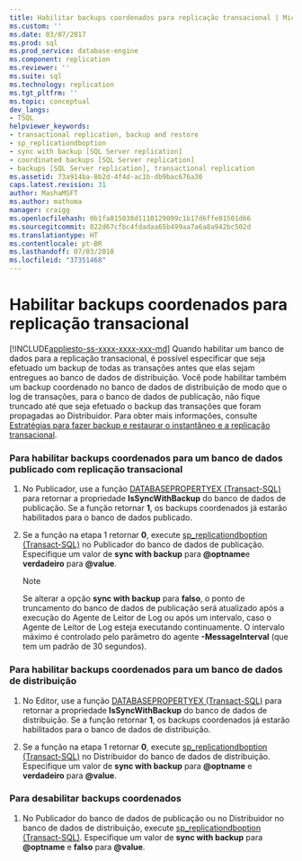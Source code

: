 ```yaml
---
title: Habilitar backups coordenados para replicação transacional | Microsoft Docs
ms.custom: ''
ms.date: 03/07/2017
ms.prod: sql
ms.prod_service: database-engine
ms.component: replication
ms.reviewer: ''
ms.suite: sql
ms.technology: replication
ms.tgt_pltfrm: ''
ms.topic: conceptual
dev_langs:
- TSQL
helpviewer_keywords:
- transactional replication, backup and restore
- sp_replicationdboption
- sync with backup [SQL Server replication]
- coordinated backups [SQL Server replication]
- backups [SQL Server replication], transactional replication
ms.assetid: 73a914ba-8b2d-4f4d-ac1b-db9bac676a30
caps.latest.revision: 31
author: MashaMSFT
ms.author: mathoma
manager: craigg
ms.openlocfilehash: 0b1fa015038d1110129099c1b17d6ffe01501d66
ms.sourcegitcommit: 022d67cfbc4fdadaa65b499aa7a6a8a942bc502d
ms.translationtype: HT
ms.contentlocale: pt-BR
ms.lasthandoff: 07/03/2018
ms.locfileid: "37351468"
---
```

# <a name="enable-coordinated-backups-for-transactional-replication"></a>Habilitar backups coordenados para replicação transacional
[!INCLUDE[appliesto-ss-xxxx-xxxx-xxx-md](../../../includes/appliesto-ss-xxxx-xxxx-xxx-md.md)]
  Quando habilitar um banco de dados para a replicação transacional, é possível especificar que seja efetuado um backup de todas as transações antes que elas sejam entregues ao banco de dados de distribuição. Você pode habilitar também um backup coordenado no banco de dados de distribuição de modo que o log de transações, para o banco de dados de publicação, não fique truncado até que seja efetuado o backup das transações que foram propagadas ao Distribuidor. Para obter mais informações, consulte [Estratégias para fazer backup e restaurar o instantâneo e a replicação transacional](../../../relational-databases/replication/administration/strategies-for-backing-up-and-restoring-snapshot-and-transactional-replication.md).  
  
### <a name="to-enable-coordinated-backups-for-a-database-published-with-transactional-replication"></a>Para habilitar backups coordenados para um banco de dados publicado com replicação transacional  
  
1.  No Publicador, use a função [DATABASEPROPERTYEX &#40;Transact-SQL&#41;](../../../t-sql/functions/databasepropertyex-transact-sql.md) para retornar a propriedade **IsSyncWithBackup** do banco de dados de publicação. Se a função retornar **1**, os backups coordenados já estarão habilitados para o banco de dados publicado.  
  
2.  Se a função na etapa 1 retornar **0**, execute [sp_replicationdboption &#40;Transact-SQL&#41;](../../../relational-databases/system-stored-procedures/sp-replicationdboption-transact-sql.md) no Publicador do banco de dados de publicação. Especifique um valor de **sync with backup** para **@optname**e **verdadeiro** para **@value**.  
  
    > [!NOTE]  
    >  Se alterar a opção **sync with backup** para **falso**, o ponto de truncamento do banco de dados de publicação será atualizado após a execução do Agente de Leitor de Log ou após um intervalo, caso o Agente de Leitor de Log esteja executando continuamente. O intervalo máximo é controlado pelo parâmetro do agente **-MessageInterval** (que tem um padrão de 30 segundos).  
  
### <a name="to-enable-coordinated-backups-for-a-distribution-database"></a>Para habilitar backups coordenados para um banco de dados de distribuição  
  
1.  No Editor, use a função [DATABASEPROPERTYEX &#40;Transact-SQL&#41;](../../../t-sql/functions/databasepropertyex-transact-sql.md) para retornar a propriedade **IsSyncWithBackup** do banco de dados de distribuição. Se a função retornar **1**, os backups coordenados já estarão habilitados para o banco de dados de distribuição.  
  
2.  Se a função na etapa 1 retornar **0**, execute [sp_replicationdboption &#40;Transact-SQL&#41;](../../../relational-databases/system-stored-procedures/sp-replicationdboption-transact-sql.md) no Distribuidor do banco de dados de distribuição. Especifique um valor de **sync with backup** para **@optname** e **verdadeiro** para **@value**.  
  
### <a name="to-disable-coordinated-backups"></a>Para desabilitar backups coordenados  
  
1.  No Publicador do banco de dados de publicação ou no Distribuidor no banco de dados de distribuição, execute [sp_replicationdboption &#40;Transact-SQL&#41;](../../../relational-databases/system-stored-procedures/sp-replicationdboption-transact-sql.md). Especifique um valor de **sync with backup** para **@optname** e **falso** para **@value**.  
  
  
